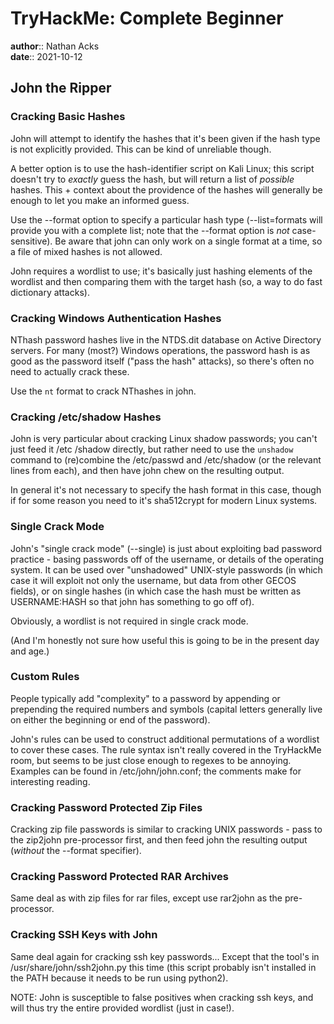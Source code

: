 # TryHackMe: Complete Beginner

**author**:: Nathan Acks  
**date**:: 2021-10-12

## John the Ripper

### Cracking Basic Hashes

John will attempt to identify the hashes that it's been given if the hash type is not explicitly provided. This can be kind of unreliable though.

A better option is to use the hash-identifier script on Kali Linux; this script doesn't try to *exactly* guess the hash, but will return a list of *possible* hashes. This + context about the providence of the hashes will generally be enough to let you make an informed guess.

Use the --format option to specify a particular hash type (--list=formats will provide you with a complete list; note that the --format option is *not* case-sensitive). Be aware that john can only work on a single format at a time, so a file of mixed hashes is not allowed.

John requires a wordlist to use; it's basically just hashing elements of the wordlist and then comparing them with the target hash (so, a way to do fast dictionary attacks).

### Cracking Windows Authentication Hashes

NThash password hashes live in the NTDS.dit database on Active Directory servers. For many (most?) Windows operations, the password hash is as good as the password itself ("pass the hash" attacks), so there's often no need to actually crack these.

Use the `nt` format to crack NThashes in john.

### Cracking /etc/shadow Hashes

John is very particular about cracking Linux shadow passwords; you can't just feed it /etc /shadow directly, but rather need to use the `unshadow` command to (re)combine the /etc/passwd and /etc/shadow (or the relevant lines from each), and then have john chew on the resulting output.

In general it's not necessary to specify the hash format in this case, though if for some reason you need to it's sha512crypt for modern Linux systems.

### Single Crack Mode

John's "single crack mode" (--single) is just about exploiting bad password practice - basing passwords off of the username, or details of the operating system. It can be used over "unshadowed" UNIX-style passwords (in which case it will exploit not only the username, but data from other GECOS fields), or on single hashes (in which case the hash must be written as USERNAME:HASH so that john has something to go off of).

Obviously, a wordlist is not required in single crack mode.

(And I'm honestly not sure how useful this is going to be in the present day and age.)

### Custom Rules

People typically add "complexity" to a password by appending or prepending the required numbers and symbols (capital letters generally live on either the beginning or end of the password).

John's rules can be used to construct additional permutations of a wordlist to cover these cases. The rule syntax isn't really covered in the TryHackMe room, but seems to be just close enough to regexes to be annoying. Examples can be found in /etc/john/john.conf; the comments make for interesting reading.

### Cracking Password Protected Zip Files

Cracking zip file passwords is similar to cracking UNIX passwords - pass to the zip2john pre-processor first, and then feed john the resulting output (*without* the --format specifier).

### Cracking Password Protected RAR Archives

Same deal as with zip files for rar files, except use rar2john as the pre-processor.

### Cracking SSH Keys with John

Same deal again for cracking ssh key passwords... Except that the tool's in /usr/share/john/ssh2john.py this time (this script probably isn't installed in the PATH because it needs to be run using python2).

NOTE: John is susceptible to false positives when cracking ssh keys, and will thus try the entire provided wordlist (just in case!).
